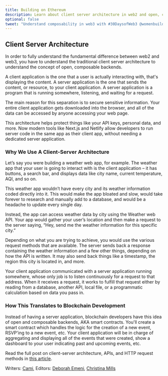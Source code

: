 ```yaml
---
title: Building on Ethereum
description: Learn about client server architecture in web2 and open, composable backends in web3.
optional: false
tweet: "Understand composability in web3 with #30DaysofWeb3 @womenbuildweb3 🔗"
---
```


## Client Server Architecture

In order to fully understand the fundamental difference between web2 and web3, you have to understand the traditional client server architecture to understand the concept of open, composable backends.

A client application is the one that a user is actually interacting with, that's displaying the content. A server application is the one that sends the content, or resource, to your client application. A server application is a program that is running somewhere, listening, and waiting for a request.

The main reason for this separation is to secure sensitive information. Your entire client application gets downloaded into the browser, and all of the data can be accessed by anyone accessing your web page.

This architecture helps protect things like your API keys, personal data, and more. Now modern tools like Next.js and Netlify allow developers to run server code in the same app as their client app, without needing a dedicated server application.

### Why We Use A Client-Server Architecture

Let’s say you were building a weather web app, for example. The weather app that your user is going to interact with is the client application – it has buttons, a search bar, and displays data like city name, current temperature, AQI, and so on.

This weather app wouldn’t have every city and its weather information coded directly into it. This would make the app bloated and slow, would take forever to research and manually add to a database, and would be a headache to update every single day.

Instead, the app can access weather data by city using the Weather web API. Your app would gather your user’s location and then make a request to the server saying, “Hey, send me the weather information for this specific city.”

Depending on what you are trying to achieve, you would use the various request methods that are available. The server sends back a response containing the weather information and a few other things, depending on how the API is written. It may also send back things like a timestamp, the region this city is located in, and more.

Your client application communicated with a server application running somewhere, whose only job is to listen continuously for a request to that address. When it receives a request, it works to fulfill that request either by reading from a database, another API, local file, or a programmatic calculation based on data you pass in.

### How This Translates to Blockchain Development

Instead of having a server application, blockchain developers have this idea of open and composable backends, AKA smart contracts. You'll create a smart contract which handles the logic for the creation of a new event, RSVP'ing to a new event, etc. Your client application will be in charge of aggregating and displaying all of the events that were created, show a dashboard to your user indicating past and upcoming events, etc.

Read the full post on client-server architecture, APIs, and HTTP request methods in [this article](https://www.freecodecamp.org/news/http-request-methods-explained/).

Writers: [Cami](https://twitter.com/camiinthisthang),
Editors: [Deborah Emeni](https://twitter.com/_emeni_deborah), [Christina Mills](https://twitter.com/bombayonchain)